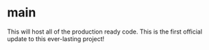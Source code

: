 # main
This will host all of the production ready code. 
This is the first official update to this ever-lasting project!
